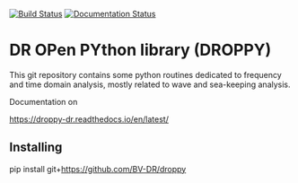 [![Build Status](https://travis-ci.org/BV-DR/droppy.svg?branch=master)](https://travis-ci.org/BV-DR/droppy)
[![Documentation Status](https://readthedocs.org/projects/droppy-dr/badge/?version=latest)](https://droppy-dr.readthedocs.io/en/latest/?badge=latest)
# DR OPen PYthon library (DROPPY)

This git repository contains some python routines dedicated to frequency and time domain analysis, mostly related to wave and sea-keeping analysis.

Documentation on 

https://droppy-dr.readthedocs.io/en/latest/


## Installing

pip install git+https://github.com/BV-DR/droppy


